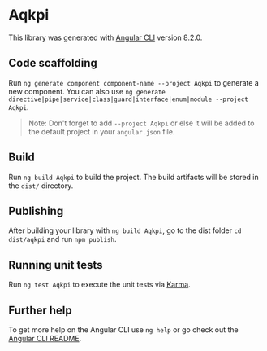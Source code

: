 # Aqkpi

This library was generated with [Angular CLI](https://github.com/angular/angular-cli) version 8.2.0.

## Code scaffolding

Run `ng generate component component-name --project Aqkpi` to generate a new component. You can also use `ng generate directive|pipe|service|class|guard|interface|enum|module --project Aqkpi`.
> Note: Don't forget to add `--project Aqkpi` or else it will be added to the default project in your `angular.json` file. 

## Build

Run `ng build Aqkpi` to build the project. The build artifacts will be stored in the `dist/` directory.

## Publishing

After building your library with `ng build Aqkpi`, go to the dist folder `cd dist/aqkpi` and run `npm publish`.

## Running unit tests

Run `ng test Aqkpi` to execute the unit tests via [Karma](https://karma-runner.github.io).

## Further help

To get more help on the Angular CLI use `ng help` or go check out the [Angular CLI README](https://github.com/angular/angular-cli/blob/master/README.md).
